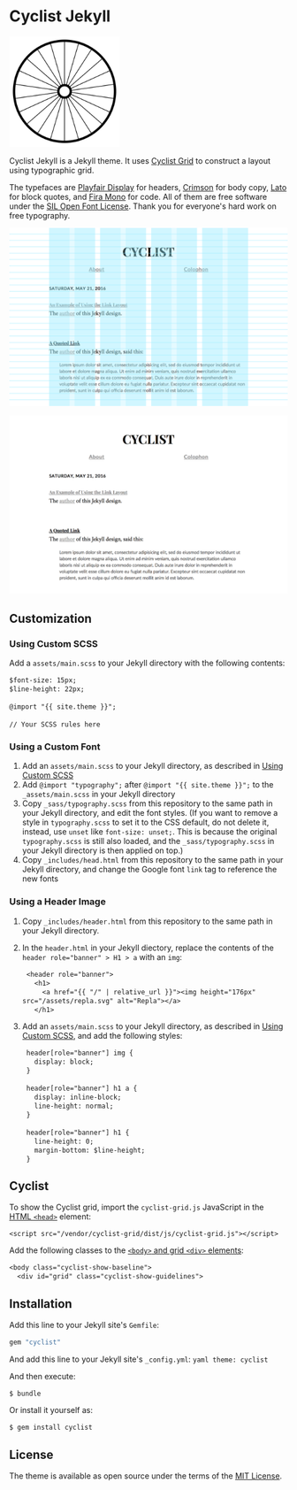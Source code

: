 # Cyclist Jekyll

<img src="cyclist-background.svg" width="200" height="200" alt="Cyclist">

Cyclist Jekyll is a Jekyll theme. It uses [Cyclist Grid](https://github.com/cyclist-grid/cyclist-grid) to construct a layout using typographic grid.

The typefaces are [Playfair Display][playfair] for headers, [Crimson][crimson] for body copy, [Lato][lato] for block quotes, and [Fira Mono][fira] for code. All of them are free software under the [SIL Open Font License](https://en.wikipedia.org/wiki/SIL_Open_Font_License). Thank you for everyone's hard work on free typography.

[playfair]: https://github.com/clauseggers/Playfair-Display "Playfair Display"
[lato]: https://github.com/betsol/lato-font "Lato"
[crimson]: https://github.com/skosch/Crimson "Crimson"
[fira]: https://github.com/mozilla/Fira "Fira"

![Cyclist Grid](cyclist-grid.png)

![Cyclist](cyclist-nogrid.png)

## Customization

### Using Custom SCSS

Add a `assets/main.scss` to your Jekyll directory with the following contents:

    $font-size: 15px;
    $line-height: 22px;

    @import "{{ site.theme }}";

    // Your SCSS rules here

### Using a Custom Font

1. Add an `assets/main.scss` to your Jekyll directory, as described in [Using Custom SCSS](#using-custom-scss)
2. Add `@import "typography";` after `@import "{{ site.theme }}";` to the `_assets/main.scss` in your Jekyll directory
3. Copy `_sass/typography.scss` from this repository to the same path in your Jekyll directory, and edit the font styles. (If you want to remove a style in `typography.scss` to set it to the CSS default, do not delete it, instead, use `unset` like `font-size: unset;`. This is because the original `typography.scss` is still also loaded, and the `_sass/typography.scss` in your Jekyll directory is then applied on top.)
4. Copy `_includes/head.html` from this repository to the same path in your Jekyll directory, and change the Google font `link` tag to reference the new fonts

### Using a Header Image

1. Copy `_includes/header.html` from this repository to the same path in your Jekyll directory.
2. In the `header.html` in your Jekyll diectory, replace the contents of the `header role="banner" > H1 > a` with an `img`:

        <header role="banner">
          <h1>
            <a href="{{ "/" | relative_url }}"><img height="176px" src="/assets/repla.svg" alt="Repla"></a>
          </h1>

3. Add an `assets/main.scss` to your Jekyll directory, as described in [Using Custom SCSS](#using-custom-scss), and add the following styles:

        header[role="banner"] img {
          display: block;
        }

        header[role="banner"] h1 a {
          display: inline-block;
          line-height: normal;
        }

        header[role="banner"] h1 {
          line-height: 0;
          margin-bottom: $line-height;
        }

## Cyclist

To show the Cyclist grid, import the `cyclist-grid.js` JavaScript in the [HTML `<head>`](_includes/head.html) element:

	<script src="/vendor/cyclist-grid/dist/js/cyclist-grid.js"></script>

Add the following classes to the [`<body>` and grid `<div>` elements](_layouts/default.html):

	<body class="cyclist-show-baseline">
	  <div id="grid" class="cyclist-show-guidelines">

## Installation

Add this line to your Jekyll site's `Gemfile`:

```ruby
gem "cyclist"
```
And add this line to your Jekyll site's `_config.yml`: ```yaml theme: cyclist ```

And then execute:

    $ bundle

Or install it yourself as:

    $ gem install cyclist

## License

The theme is available as open source under the terms of the [MIT License](https://opensource.org/licenses/MIT).

